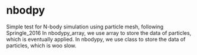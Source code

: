 # nbodpy
Simple test for N-body simulation using particle mesh, following Springle_2016
In nbodypy_array, we use array to store the data of particles, which is eventually applied.
In nbodypy, we use class to store the data of particles, which is woo slow.
